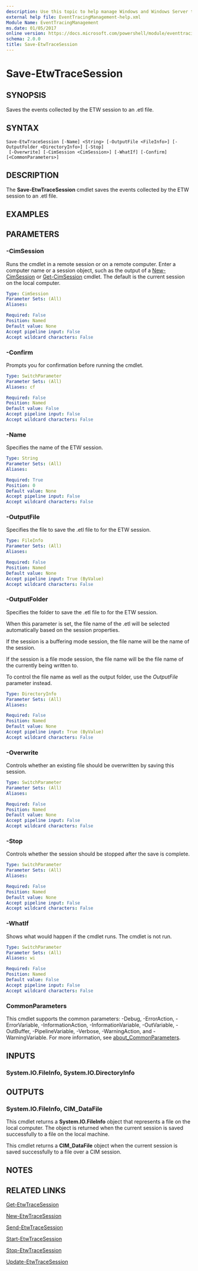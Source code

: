 ```yaml
---
description: Use this topic to help manage Windows and Windows Server technologies with Windows PowerShell.
external help file: EventTracingManagement-help.xml
Module Name: EventTracingManagement
ms.date: 01/05/2017
online version: https://docs.microsoft.com/powershell/module/eventtracingmanagement/save-etwtracesession?view=windowsserver2016-ps&wt.mc_id=ps-gethelp
schema: 2.0.0
title: Save-EtwTraceSession
---
```


# Save-EtwTraceSession

## SYNOPSIS
Saves the events collected by the ETW session to an .etl file.

## SYNTAX

```
Save-EtwTraceSession [-Name] <String> [-OutputFile <FileInfo>] [-OutputFolder <DirectoryInfo>] [-Stop]
 [-Overwrite] [-CimSession <CimSession>] [-WhatIf] [-Confirm] [<CommonParameters>]
```

## DESCRIPTION
The **Save-EtwTraceSession** cmdlet saves the events collected by the ETW session to an .etl file.

## EXAMPLES


## PARAMETERS

### -CimSession
Runs the cmdlet in a remote session or on a remote computer.
Enter a computer name or a session object, such as the output of a [New-CimSession](https://go.microsoft.com/fwlink/p/?LinkId=227967) or [Get-CimSession](https://go.microsoft.com/fwlink/p/?LinkId=227966) cmdlet.
The default is the current session on the local computer.

```yaml
Type: CimSession
Parameter Sets: (All)
Aliases: 

Required: False
Position: Named
Default value: None
Accept pipeline input: False
Accept wildcard characters: False
```

### -Confirm
Prompts you for confirmation before running the cmdlet.

```yaml
Type: SwitchParameter
Parameter Sets: (All)
Aliases: cf

Required: False
Position: Named
Default value: False
Accept pipeline input: False
Accept wildcard characters: False
```

### -Name
Specifies the name of the ETW session.

```yaml
Type: String
Parameter Sets: (All)
Aliases: 

Required: True
Position: 0
Default value: None
Accept pipeline input: False
Accept wildcard characters: False
```

### -OutputFile
Specifies the file to save the .etl file to for the ETW session.

```yaml
Type: FileInfo
Parameter Sets: (All)
Aliases: 

Required: False
Position: Named
Default value: None
Accept pipeline input: True (ByValue)
Accept wildcard characters: False
```

### -OutputFolder
Specifies the folder to save the .etl file to for the ETW session.

When this parameter is set, the file name of the .etl will be selected automatically based on the session properties.

If the session is a buffering mode session, the file name will be the name of the session.

If the session is a file mode session, the file name will be the file name of the currently being written to.

To control the file name as well as the output folder, use the *OutputFile* parameter instead.

```yaml
Type: DirectoryInfo
Parameter Sets: (All)
Aliases: 

Required: False
Position: Named
Default value: None
Accept pipeline input: True (ByValue)
Accept wildcard characters: False
```

### -Overwrite
Controls whether an existing file should be overwritten by saving this session.

```yaml
Type: SwitchParameter
Parameter Sets: (All)
Aliases: 

Required: False
Position: Named
Default value: None
Accept pipeline input: False
Accept wildcard characters: False
```

### -Stop
Controls whether the session should be stopped after the save is complete.

```yaml
Type: SwitchParameter
Parameter Sets: (All)
Aliases: 

Required: False
Position: Named
Default value: None
Accept pipeline input: False
Accept wildcard characters: False
```

### -WhatIf
Shows what would happen if the cmdlet runs.
The cmdlet is not run.

```yaml
Type: SwitchParameter
Parameter Sets: (All)
Aliases: wi

Required: False
Position: Named
Default value: False
Accept pipeline input: False
Accept wildcard characters: False
```

### CommonParameters
This cmdlet supports the common parameters: -Debug, -ErrorAction, -ErrorVariable, -InformationAction, -InformationVariable, -OutVariable, -OutBuffer, -PipelineVariable, -Verbose, -WarningAction, and -WarningVariable. For more information, see [about_CommonParameters](https://go.microsoft.com/fwlink/?LinkID=113216).

## INPUTS

### System.IO.FileInfo, System.IO.DirectoryInfo

## OUTPUTS

### System.IO.FileInfo, CIM_DataFile
This cmdlet returns a **System.IO.FileInfo** object that represents a file on the local computer.
The object is returned when the current session is saved successfully to a file on the local machine.

This cmdlet returns a **CIM_DataFile** object when the current session is saved successfully to a file over a CIM session.

## NOTES

## RELATED LINKS

[Get-EtwTraceSession](./Get-EtwTraceSession.md)

[New-EtwTraceSession](./New-EtwTraceSession.md)

[Send-EtwTraceSession](./Send-EtwTraceSession.md)

[Start-EtwTraceSession](./Start-EtwTraceSession.md)

[Stop-EtwTraceSession](./Stop-EtwTraceSession.md)

[Update-EtwTraceSession](./Update-EtwTraceSession.md)

